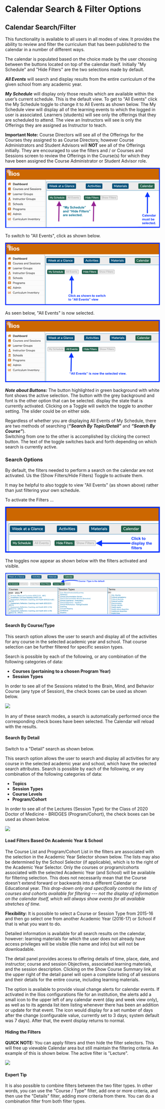 # Calendar Search & Filter Options

## Calendar Search/Filter

This functionality is available to all users in all modes of view. It provides the ability to review and filter the curriculum that has been published to the calendar in a number of different ways.

The calendar is populated based on the choice made by the user choosing between the buttons located on top of the calendar itself. Initially "My Schedule" and "Hide Filters" are the two selections made by default.

_**All Events**_ will search and display results from the entire curriculum of the given school from any academic year.

_**My Schedule**_ will display only those results which are available within the user’s current schedule. This is the default view. To get to "All Events" click the My Schedule toggle to change it to All Events as shown below. The My Schedule view will display all of the learning events to which the logged in user is associated. Learners (students) will see only the offerings that they are scheduled to attend. The view an Instructors will see is only the Offerings they are assigned as Instructor to teach.&#x20;

**Important Note:** Course Directors will see all of the Offerings for the Courses they assigned to as Course Directors; however Course Administrators and Student Advisors will **NOT** see all of the Offerings initially. They are encouraged to use the filters and / or Courses and Sessions screen to review the Offerings in the Course(s) for which they have been assigned the Course Administrator or Student Advisor role.

![](../.gitbook/assets/dashbd1.png)

To switch to "All Events", click as shown below.

![](../.gitbook/assets/dashbd2.png)

As seen below, "All Events" is now selected.

![](../.gitbook/assets/dashbd3.png)

_**Note about Buttons:**_ The button highlighted in green background with white font shows the active selection. The button with the grey background and font is the other option that can be selected. display the state that is currently activated. Clicking on a Toggle will switch the toggle to another setting. The slider could be on either side.

Regardless of whether you are displaying All Events of My Schedule, there are two methods of searching (_**“Search By Topic/Detail”**_ and _**“Search By Course”**_).\
Switching from one to the other is accomplished by clicking the correct button. The text of the toggle switches back and forth depending on which search is currently active.

### Search Options

By default, the filters needed to perform a search on the calendar are not activated. Us the (Show Filters/Hide Filters) Toggle to activate them.

It may be helpful to also toggle to view "All Events" (as shown above) rather than just filtering your own schedule.

To activate the Filters ...

![](../.gitbook/assets/filters1.png)

The toggles now appear as shown below with the filters activated and visible.

![](../.gitbook/assets/filters2.png)

#### Search By Course/Type

This search option allows the user to search and display all of the activities for any course in the selected academic year and school. That course selection can be further filtered for specific session types.

Search is possible by each of the following, or any combination of the following categories of data:

* **Courses (pertaining to a chosen Program Year)**&#x20;
* **Session Types**

In order to see all of the Sessions related to the Brain, Mind, and Behavior Course (any type of Session), the check boxes can be used as shown below.

![](../.gitbook/assets/filters\_course.jpg)

In any of these search modes, a search is automatically performed once the corresponding check boxes have been selected. The Calendar will reload with the results.

#### Search By Detail

Switch to a "Detail" search as shown below.

This search option allows the user to search and display all activities for any course in the selected academic year and school, which have the selected search attributes. Search is possible by each of the following, or any combination of the following categories of data:

* **Topics**&#x20;
* **Session Types**
* **Course Levels**
* **Program/Cohort**

In order to see all of the Lectures (Session Type) for the Class of 2020 Doctor of Medicine - BRIDGES (Program/Cohort), the check boxes can be used as shown below.

![](../.gitbook/assets/show\_filters\_3.jpg)

#### Load Filters Based On Academic Year & School

The Course List and Program/Cohort List in the filters are associated with the selection in the Academic Year Selector shown below. The lists may also be determined by the School Selector (if applicable), which is to the right of the Academic Year Selector. Only the courses or program/cohorts associated with the selected Academic Year (and School) will be available for filtering selection. This does not necessarily mean that the Course doesn't extend forward or backwards into a different Calendar or Educational year. _This drop-down only and specifically controls the lists of courses and cohorts available for filtering --- not the display of information on the calendar itself, which will always show events for all available stretches of time._

**Flexibility:** It is possible to select a Course or Session Type from 2015-16 and then go select one from another Academic Year (2016-17) or School if that is what you want to do.

Detailed information is available for all search results on the calendar, however: learning materials for which the user does not already have access privileges will be visible (file name and info) but will not be downloadable.

The detail panel provides access to offering details of time, place, date, and instructor; course and session Objectives, associated learning materials, and the session description. Clicking on the Show Course Summary link at the upper right of the detail panel will open a complete listing of all sessions and their details for the entire course, including learning materials.

The option is available to provide visual change alerts for calendar events. If activated in the Ilios configurations file for an institution, the alerts add a small icon to the upper left of any calendar event (day and week view only), as well as to its agenda list item listing whenever there has been an addition or update for that event. The icon would display for a set number of days after the change (configurable value, currently set to 3 days; system default was 7 days). After that, the event display returns to normal.

#### Hiding the Filters

**QUICK NOTE:** You can apply filters and then hide the filter selectors. This will free up viewable Calendar area but still maintain the filtering criteria. An example of this is shown below. The active filter is "Lecture".

![](../.gitbook/assets/day\_view\_multi.jpg)

#### Expert Tip

It is also possible to combine filters between the two filter types. In other words, you can use the "Course / Type" filter, add one or more criteria, and then use the "Details" filter, adding more criteria from there. You can do a combination filter from both filter types.
